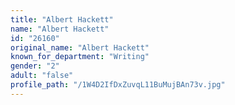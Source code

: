 ```yaml
---
title: "Albert Hackett"
name: "Albert Hackett"
id: "26160"
original_name: "Albert Hackett"
known_for_department: "Writing"
gender: "2"
adult: "false"
profile_path: "/1W4D2IfDxZuvqL11BuMujBAn73v.jpg"
---
```

